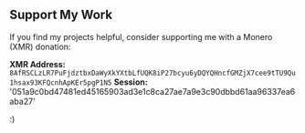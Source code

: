 ## Support My Work

If you find my projects helpful, consider supporting me with a Monero (XMR) donation:

**XMR Address:** `8AfRSCLzLR7PuFjdztbxDaWyXkYXtbLfUQK8iP27bcyu6yDQYQHncfGMZjX7cee9tTU9Qu1hsax93KFQcnhApKEr5pgP1N5`
**Session:** '051a9c0bd47481ed45165903ad3e1c8ca27ae7a9e3c90dbbd61aa96337ea6aba27'

:)
